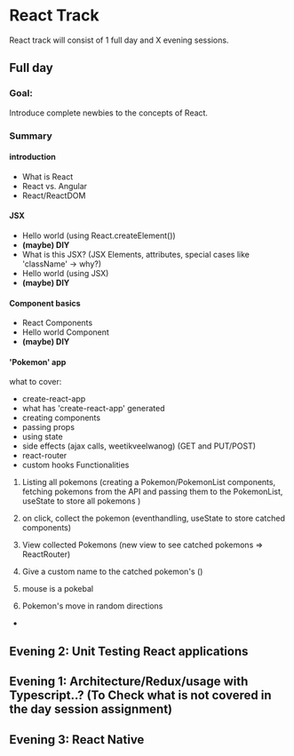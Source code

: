 # React Track
React track will consist of 1 full day and X evening sessions.
## Full day 

### Goal:
Introduce complete newbies to the concepts of React.

### Summary
#### introduction
- What is React
- React vs. Angular
- React/ReactDOM
#### JSX
- Hello world (using React.createElement())
- **(maybe) DIY**
- What is this JSX? (JSX Elements, attributes, special cases like 'className' -> why?)
- Hello world (using JSX)
- **(maybe) DIY**
#### Component basics
- React Components
- Hello world Component
- **(maybe) DIY**

#### 'Pokemon' app


what to cover: 
- create-react-app
- what has 'create-react-app' generated
- creating components
- passing props
- using state
- side effects (ajax calls, weetikveelwanog) (GET and PUT/POST)
- react-router
- custom hooks
Functionalities
1. Listing all pokemons (creating a Pokemon/PokemonList components, fetching pokemons from the API and passing them to the PokemonList, useState to store all pokemons )

2. on click, collect the pokemon (eventhandling, useState to store catched components)
3. View collected Pokemons (new view to see catched pokemons => ReactRouter)
3. Give a custom name to the catched pokemon's ()
4. mouse is a pokebal
5. Pokemon's move in random directions
- 


## Evening 2: Unit Testing React applications
## Evening 1: Architecture/Redux/usage with Typescript..? (To Check what is not covered in the day session assignment)
## Evening 3: React Native


